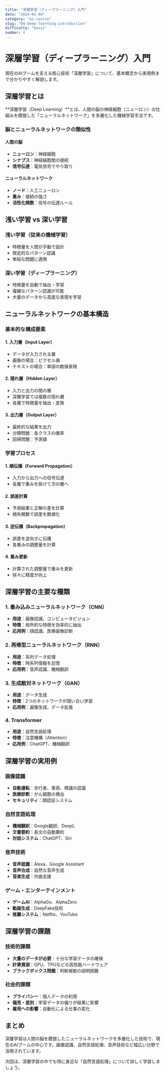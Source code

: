 ```yaml
---
title: "深層学習（ディープラーニング）入門"
date: "2024-01-04"
category: "ai-course"
slug: "04-deep-learning-introduction"
difficulty: "basic"
number: 4
---
```


# 深層学習（ディープラーニング）入門

現在のAIブームを支える核心技術「深層学習」について、基本概念から実用例まで分かりやすく解説します。

## 深層学習とは

**深層学習（Deep Learning）**とは、人間の脳の神経細胞（ニューロン）の仕組みを模倣した「ニューラルネットワーク」を多層化した機械学習手法です。

### 脳とニューラルネットワークの類似性

#### 人間の脳
- **ニューロン**：神経細胞
- **シナプス**：神経細胞間の接続
- **信号伝達**：電気信号でやり取り

#### ニューラルネットワーク
- **ノード**：人工ニューロン
- **重み**：接続の強さ
- **活性化関数**：信号の伝達ルール

## 浅い学習 vs 深い学習

### 浅い学習（従来の機械学習）
- 特徴量を人間が手動で設計
- 限定的なパターン認識
- 単純な問題に適用

### 深い学習（ディープラーニング）
- 特徴量を自動で抽出・学習
- 複雑なパターン認識が可能
- 大量のデータから高度な表現を学習

## ニューラルネットワークの基本構造

### 基本的な構成要素

#### 1. 入力層（Input Layer）
- データが入力される層
- 画像の場合：ピクセル値
- テキストの場合：単語の数値表現

#### 2. 隠れ層（Hidden Layer）
- 入力と出力の間の層
- 深層学習では複数の隠れ層
- 各層で特徴量を抽出・変換

#### 3. 出力層（Output Layer）
- 最終的な結果を出力
- 分類問題：各クラスの確率
- 回帰問題：予測値

### 学習プロセス

#### 1. 順伝播（Forward Propagation）
- 入力から出力への信号伝達
- 各層で重みを掛けて次の層へ

#### 2. 誤差計算
- 予測結果と正解の差を計算
- 損失関数で誤差を数値化

#### 3. 逆伝播（Backpropagation）
- 誤差を逆向きに伝播
- 各重みの調整量を計算

#### 4. 重み更新
- 計算された調整量で重みを更新
- 徐々に精度が向上

## 深層学習の主要な種類

### 1. 畳み込みニューラルネットワーク（CNN）
- **用途**：画像認識、コンピュータビジョン
- **特徴**：局所的な特徴を効率的に抽出
- **応用例**：顔認識、医療画像診断

### 2. 再帰型ニューラルネットワーク（RNN）
- **用途**：系列データ処理
- **特徴**：時系列情報を記憶
- **応用例**：音声認識、機械翻訳

### 3. 生成敵対ネットワーク（GAN）
- **用途**：データ生成
- **特徴**：2つのネットワークが競い合い学習
- **応用例**：画像生成、データ拡張

### 4. Transformer
- **用途**：自然言語処理
- **特徴**：注意機構（Attention）
- **応用例**：ChatGPT、機械翻訳

## 深層学習の実用例

### 画像認識
- **自動運転**：歩行者、車両、標識の認識
- **医療診断**：がん細胞の検出
- **セキュリティ**：顔認証システム

### 自然言語処理
- **機械翻訳**：Google翻訳、DeepL
- **文書要約**：長文の自動要約
- **対話システム**：ChatGPT、Siri

### 音声技術
- **音声認識**：Alexa、Google Assistant
- **音声合成**：自然な音声生成
- **音楽生成**：作曲支援

### ゲーム・エンターテインメント
- **ゲームAI**：AlphaGo、AlphaZero
- **動画生成**：DeepFake技術
- **推薦システム**：Netflix、YouTube

## 深層学習の課題

### 技術的課題
- **大量のデータが必要**：十分な学習データの確保
- **計算資源**：GPU、TPUなどの高性能ハードウェア
- **ブラックボックス問題**：判断根拠の説明困難

### 社会的課題
- **プライバシー**：個人データの利用
- **偏見・差別**：学習データの偏りが結果に影響
- **雇用への影響**：自動化による仕事の変化

## まとめ

深層学習は人間の脳を模倣したニューラルネットワークを多層化した技術で、現在のAIブームの中心です。画像認識、自然言語処理、音声技術など幅広い分野で活用されています。

次回は、深層学習の中でも特に身近な「自然言語処理」について詳しく学習しましょう。